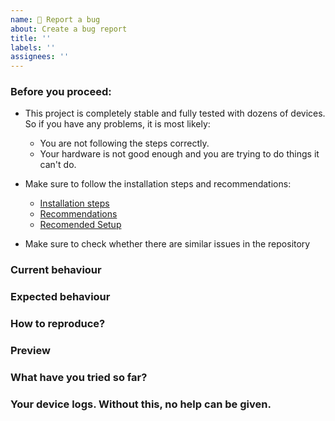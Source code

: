```yaml
---
name: 🐛 Report a bug
about: Create a bug report
title: ''
labels: ''
assignees: ''
---
```


### Before you proceed:

- This project is completely stable and fully tested with dozens of devices. So if you have any problems, it is most likely:
  - You are not following the steps correctly.
  - Your hardware is not good enough and you are trying to do things it can't do.

- Make sure to follow the installation steps and recommendations:
  - [Installation steps](https://github.com/xchwarze/wifi-pineapple-cloner-v4/#install-steps)
  - [Recommendations](https://github.com/xchwarze/wifi-pineapple-cloner-builds#supported-devices)
  - [Recomended Setup](https://github.com/xchwarze/wifi-pineapple-cloner-builds#recomended-setup)

- Make sure to check whether there are similar issues in the repository


### Current behaviour
<!-- Describe your issue in detail -->

### Expected behaviour
<!-- A clear and concise description of what you expected to happen -->

### How to reproduce?
<!-- Help us to reproduce the issue and describe the steps -->

### Preview
<!-- Include screenshots or video if applicable. -->

### What have you tried so far?
<!-- List down the steps you have tried to fix or identify the issue. -->

### Your device logs. Without this, no help can be given.
<!-- Attach debug log from: Help > Feedback and Support > Download Debug File
 -->
